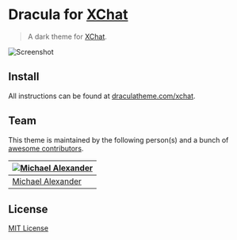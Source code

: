 # Dracula for [XChat](http://xchat.org/)

> A dark theme for [XChat](http://xchat.org/).

![Screenshot](http://i.imgur.com/rmzAv7i.png)

## Install

All instructions can be found at [draculatheme.com/xchat](https://draculatheme.com/xchat).

## Team

This theme is maintained by the following person(s) and a bunch of [awesome contributors](https://github.com/dracula/xchat/graphs/contributors).

[![Michael Alexander](https://avatars3.githubusercontent.com/u/232322?v=3&s=70)](https://github.com/beefsack) |
--- |
[Michael Alexander](https://github.com/beefsack) |

## License

[MIT License](./LICENSE)
